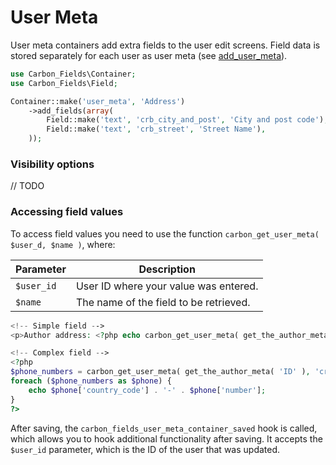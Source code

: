 # User Meta

User meta containers add extra fields to the user edit screens. Field data is stored separately for each user as user meta (see [add_user_meta](http://codex.wordpress.org/Function_Reference/add_user_meta)).

```php
use Carbon_Fields\Container;
use Carbon_Fields\Field;

Container::make('user_meta', 'Address')
	->add_fields(array(
		Field::make('text', 'crb_city_and_post', 'City and post code'),
		Field::make('text', 'crb_street', 'Street Name'),
	));
```

### Visibility options

// TODO

### Accessing field values

To access field values you need to use the function `carbon_get_user_meta( $user_d, $name )`, where:

| Parameter            | Description                                                                         |
| -------------------- | ----------------------------------------------------------------------------------- |
| `$user_id`           | User ID where your value was entered.                                               |
| `$name`              | The name of the field to be retrieved.                                              |

```php
<!-- Simple field -->
<p>Author address: <?php echo carbon_get_user_meta( get_the_author_meta( 'ID' ), 'crb_street' ); ?></p>

<!-- Complex field -->
<?php 
$phone_numbers = carbon_get_user_meta( get_the_author_meta( 'ID' ), 'crb_phone_numbers' );
foreach ($phone_numbers as $phone) {
	echo $phone['country_code'] . '-' . $phone['number'];
}
?>
```

After saving, the `carbon_fields_user_meta_container_saved` hook is called, which allows you to hook additional functionality after saving. It accepts the `$user_id` parameter, which is the ID of the user that was updated.
